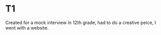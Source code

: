 # T1
Created for a mock interview in 12th grade, had to do a creative peice, I went with a website.
